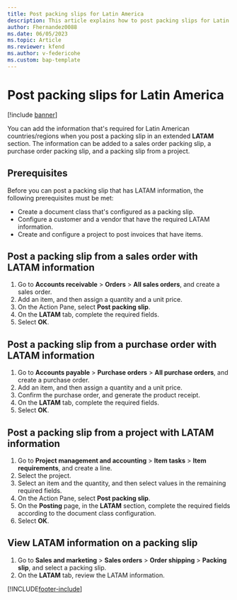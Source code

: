 ```yaml
---
title: Post packing slips for Latin America
description: This article explains how to post packing slips for Latin America.
author: Fhernandez0088
ms.date: 06/05/2023
ms.topic: Article
ms.reviewer: kfend
ms.author: v-federicohe 
ms.custom: bap-template
---
```


# Post packing slips for Latin America

[!include [banner](../../includes/banner.md)]

You can add the information that's required for Latin American countries/regions when you post a packing slip in an extended **LATAM** section. The information can be added to a sales order packing slip, a purchase order packing slip, and a packing slip from a project.

## Prerequisites

Before you can post a packing slip that has LATAM information, the following prerequisites must be met:

- Create a document class that's configured as a packing slip.
- Configure a customer and a vendor that have the required LATAM information.
- Create and configure a project to post invoices that have items.

## Post a packing slip from a sales order with LATAM information

1. Go to **Accounts receivable** \> **Orders** \> **All sales orders**, and create a sales order.
2. Add an item, and then assign a quantity and a unit price.
3. On the Action Pane, select **Post packing slip**.
4. On the **LATAM** tab, complete the required fields.
5. Select **OK**.

## Post a packing slip from a purchase order with LATAM information

1. Go to **Accounts payable** \> **Purchase orders** \> **All purchase orders**, and create a purchase order.
2. Add an item, and then assign a quantity and a unit price.
3. Confirm the purchase order, and generate the product receipt.
4. On the **LATAM** tab, complete the required fields.
5. Select **OK**.

## Post a packing slip from a project with LATAM information

1. Go to **Project management and accounting** \> **Item tasks** \> **Item requirements**, and create a line.
2. Select the project.
3. Select an item and the quantity, and then select values in the remaining required fields.
4. On the Action Pane, select **Post packing slip**.
5. On the **Posting** page, in the **LATAM** section, complete the required fields according to the document class configuration.
6. Select **OK**.

## View LATAM information on a packing slip

1. Go to **Sales and marketing** \> **Sales orders** \> **Order shipping** \> **Packing slip**, and select a packing slip.
2. On the **LATAM** tab, review the LATAM information.

[!INCLUDE[footer-include](../../../includes/footer-banner.md)]

